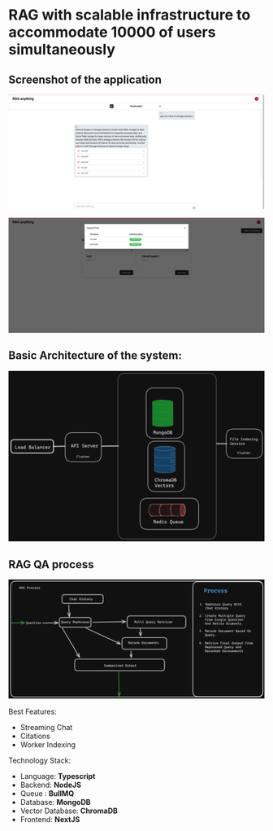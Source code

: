 # RAG with scalable infrastructure to accommodate 10000 of users simultaneously


## Screenshot of the application

![Platformimage](/images/platform1.png)

![PlatformImage2](/images/platform2.png)

## Basic Architecture of the system:

![Architecture](/images/Architecture.png)

## RAG QA process

![QA](/images/QA.png)


Best Features:

- Streaming Chat
- Citations
- Worker Indexing

Technology Stack:

- Language: **Typescript**
- Backend: **NodeJS**
- Queue : **BullMQ**
- Database: **MongoDB**
- Vector Database: **ChromaDB**
- Frontend: **NextJS**
